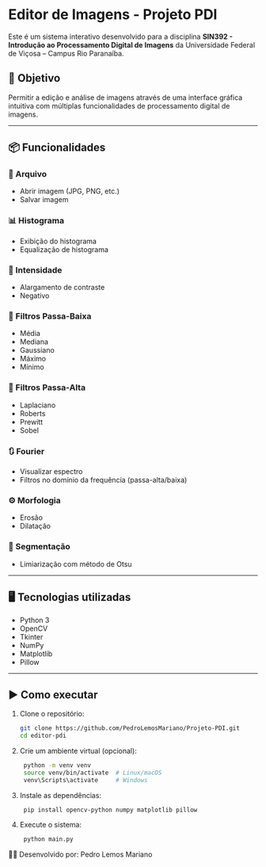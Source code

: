 # Editor de Imagens - Projeto PDI

Este é um sistema interativo desenvolvido para a disciplina **SIN392 - Introdução ao Processamento Digital de Imagens** da Universidade Federal de Viçosa – Campus Rio Paranaíba.

## 🎯 Objetivo
Permitir a edição e análise de imagens através de uma interface gráfica intuitiva com múltiplas funcionalidades de processamento digital de imagens.

---

## 📦 Funcionalidades

### 📁 Arquivo
- Abrir imagem (JPG, PNG, etc.)
- Salvar imagem

### 📊 Histograma
- Exibição do histograma
- Equalização de histograma

### 🌈 Intensidade
- Alargamento de contraste
- Negativo

### 🔽 Filtros Passa-Baixa
- Média
- Mediana
- Gaussiano
- Máximo
- Mínimo

### 🔼 Filtros Passa-Alta
- Laplaciano
- Roberts
- Prewitt
- Sobel

### 🔃 Fourier
- Visualizar espectro
- Filtros no domínio da frequência (passa-alta/baixa)

### ⚙️ Morfologia
- Erosão
- Dilatação

### 🧠 Segmentação
- Limiarização com método de Otsu

---

## 🖥️ Tecnologias utilizadas
- Python 3
- OpenCV
- Tkinter
- NumPy
- Matplotlib
- Pillow

---

## ▶️ Como executar

1. Clone o repositório:
   ```bash
   git clone https://github.com/PedroLemosMariano/Projeto-PDI.git
   cd editor-pdi

2. Crie um ambiente virtual (opcional):
   ```bash
    python -m venv venv
    source venv/bin/activate  # Linux/macOS
    venv\Scripts\activate     # Windows

4. Instale as dependências:
   ```bash
    pip install opencv-python numpy matplotlib pillow

6. Execute o sistema:
   ```bash
    python main.py

👩‍🏫 Desenvolvido por: Pedro Lemos Mariano
